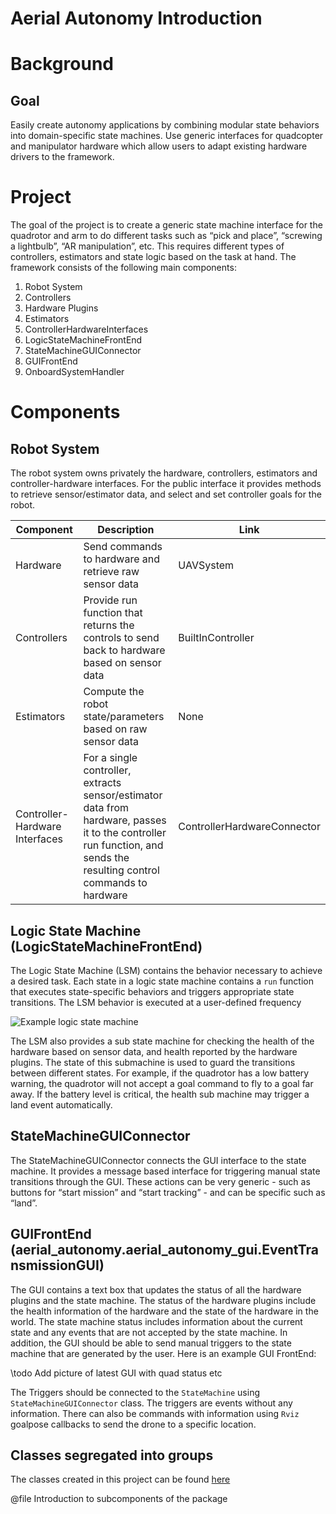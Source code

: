 # Aerial Autonomy Introduction 

# Background
## Goal

Easily create autonomy applications by combining modular state behaviors into domain-specific state machines.  Use generic interfaces for quadcopter and manipulator hardware which allow users to adapt existing hardware drivers to the framework.

# Project

The goal of the project is to create a generic state machine interface for the quadrotor and arm to do different tasks such as “pick and place”, “screwing a lightbulb”, “AR manipulation”, etc. This requires different types of controllers, estimators and state logic based on the task at hand. The framework consists of the following main components:

1. Robot System
  1. Controllers
  2. Hardware Plugins
  3. Estimators
  4. ControllerHardwareInterfaces
2. LogicStateMachineFrontEnd
3. StateMachineGUIConnector
4. GUIFrontEnd
5. OnboardSystemHandler

# Components
## Robot System

The robot system owns privately the hardware, controllers, estimators and controller-hardware interfaces. For the public interface it provides methods to retrieve sensor/estimator data, and select and set controller goals for the robot.

| Component                      | Description                                                                                                                                                           |  Link               |
| ------------------------------ | --------------------------------------------------------------------------------------------------------------------------------------------------------------------- | ------------------- |
| Hardware                       | Send commands to hardware and retrieve raw sensor data                                                                                                                | UAVSystem           |
| Controllers                    | Provide run function that returns the controls to send back to hardware based on sensor data                                                                          | BuiltInController   |
| Estimators                     | Compute the robot state/parameters based on raw sensor data                                                                                                           | None                |
| Controller-Hardware Interfaces | For a single controller, extracts sensor/estimator data from hardware, passes it to the controller run function, and sends the resulting control commands to hardware | ControllerHardwareConnector |

## Logic State Machine (LogicStateMachineFrontEnd)

The Logic State Machine (LSM) contains the behavior necessary to achieve a desired task. Each state in a logic state machine contains a `run` function that executes state-specific behaviors and triggers appropriate state transitions.  The LSM behavior is executed at a user-defined frequency

![Example logic state machine](https://www.dropbox.com/s/m07i1fi6vwc67mw/Untitled%20Diagram.png?dl=1)


The LSM also provides a sub state machine for checking the health of the hardware based on sensor data, and health reported by the hardware plugins. The state of this submachine is used to guard the transitions between different states. For example, if the quadrotor has a low battery warning, the quadrotor will not accept a goal command to fly to a goal far away. If the battery level is critical, the health sub machine may trigger a land event automatically.

## StateMachineGUIConnector

The StateMachineGUIConnector connects the GUI interface to the state machine. It provides a message based interface for triggering manual state transitions through the GUI. These actions can be very generic - such as buttons for “start mission” and “start tracking” - and can be specific such as “land”.

## GUIFrontEnd (aerial_autonomy.aerial_autonomy_gui.EventTransmissionGUI)

The GUI contains a text box that updates the status of all the hardware plugins and the state machine. The status of the hardware plugins include the health information of the hardware and the state of the hardware in the world. The state machine status includes information about the current state and any events that are not accepted by the state machine. In addition, the GUI should be able to send manual triggers to the state machine that are generated by the user. Here is an example GUI FrontEnd:

\todo Add picture of latest GUI with quad status etc

The Triggers should be connected to the `StateMachine` using `StateMachineGUIConnector` class.
The triggers are events without any information. There can also be commands with information using `Rviz`  goalpose callbacks to send the drone to a specific location.

## Classes segregated into groups

The classes created in this project can be found [here](markdown_scripts/class_groups.md)

@file Introduction to subcomponents of the package
